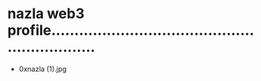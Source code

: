 # nazla web3 profile...............................................................
- 0xnazla (1).jpg
